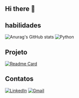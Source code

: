 ## Hi there 👋

## habilidades
![Anurag's GitHub stats](https://github-readme-stats.vercel.app/api?username=RenatoAlvs&show_icons=true&theme=dark)
![Python](https://img.shields.io/badge/python-3670A0?style=for-the-badge&logo=python&logoColor=ffdd54)

## Projeto
[![Readme Card](https://github-readme-stats.vercel.app/api/pin/?username=RenatoAlvs&repo=github-readme-stats)](https://github.com/RenatoAlvs/github-readme-stats)


## Contatos
[![LinkedIn](https://img.shields.io/badge/LinkedIn-0077B5?style=for-the-badge&logo=linkedin&logoColor=white)](https://www.linkedin.com/in/RenatoAlvs/)
[![Gmail](https://img.shields.io/badge/Gmail-333333?style=for-the-badge&logo=gmail&logoColor=red)](mailto:renatomanuelalvs@gmail.com)
